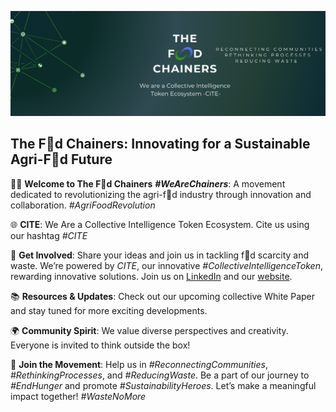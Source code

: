 ![Banner](the-food-chainers-banner.png)
## The F🔗d Chainers: Innovating for a Sustainable Agri-F🔗d Future

🙋‍♂️ **Welcome to The F🔗d Chainers** ***#WeAreChainers***: A movement dedicated to revolutionizing the agri-f🔗d industry through innovation and collaboration. *#AgriFoodRevolution*

🌐 **CITE**: We Are a Collective Intelligence Token Ecosystem. Cite us using our hashtag *#CITE*

🌟 **Get Involved**: Share your ideas and join us in tackling f🔗d scarcity and waste. We’re powered by *CITE*, our innovative *#CollectiveIntelligenceToken*, rewarding innovative solutions. Join us on [LinkedIn](https://www.linkedin.com/company/the-food-chainers) and our [website](http://thefoodchainers.io).

📚 **Resources & Updates**: Check out our upcoming collective White Paper and stay tuned for more exciting developments.

🌍 **Community Spirit**: We value diverse perspectives and creativity. Everyone is invited to think outside the box!

🔗 **Join the Movement**: Help us in *#ReconnectingCommunities*, *#RethinkingProcesses*, and *#ReducingWaste*. Be a part of our journey to *#EndHunger* and promote *#SustainabilityHeroes*. Let’s make a meaningful impact together! *#WasteNoMore*

